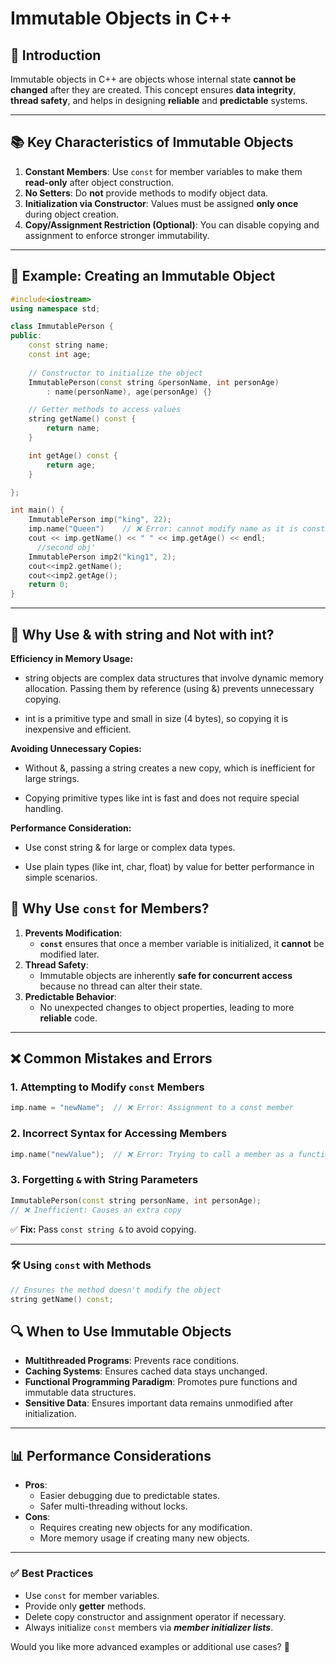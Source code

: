 # Immutable Objects in C++

## 📌 Introduction
Immutable objects in C++ are objects whose internal state **cannot be changed** after they are created. This concept ensures **data integrity**, **thread safety**, and helps in designing **reliable** and **predictable** systems.

---

## 📚 Key Characteristics of Immutable Objects
1. **Constant Members**: Use `const` for member variables to make them **read-only** after object construction.
2. **No Setters**: Do **not** provide methods to modify object data.
3. **Initialization via Constructor**: Values must be assigned **only once** during object creation.
4. **Copy/Assignment Restriction (Optional)**: You can disable copying and assignment to enforce stronger immutability.

---

## 📖 Example: Creating an Immutable Object
```cpp
#include<iostream>
using namespace std;

class ImmutablePerson {
public:
    const string name;
    const int age;
    
    // Constructor to initialize the object
    ImmutablePerson(const string &personName, int personAge)
        : name(personName), age(personAge) {}

    // Getter methods to access values
    string getName() const {
        return name;
    }

    int getAge() const {
        return age;
    }

};

int main() {
    ImmutablePerson imp("king", 22);
    imp.name("Queen")    // ❌ Error: cannot modify name as it is constant
    cout << imp.getName() << " " << imp.getAge() << endl;
      //second obj'
    ImmutablePerson imp2("king1", 2);
    cout<<imp2.getName();
    cout<<imp2.getAge();
    return 0;
}
```

---
## 🤔 Why Use & with string and Not with int?

**Efficiency in Memory Usage:**

- string objects are complex data structures that involve dynamic memory allocation. Passing them by reference (using &) prevents unnecessary copying.

- int is a primitive type and small in size (4 bytes), so copying it is inexpensive and efficient.

**Avoiding Unnecessary Copies:**

- Without &, passing a string creates a new copy, which is inefficient for large strings.

- Copying primitive types like int is fast and does not require special handling.

**Performance Consideration:**

- Use const string & for large or complex data types.

- Use plain types (like int, char, float) by value for better performance in simple scenarios.

## 🧠 Why Use `const` for Members?
1. **Prevents Modification**:
   - **`const`** ensures that once a member variable is initialized, it **cannot** be modified later.
2. **Thread Safety**:
   - Immutable objects are inherently **safe for concurrent access** because no thread can alter their state.
3. **Predictable Behavior**:
   - No unexpected changes to object properties, leading to more **reliable** code.

---

## ❌ Common Mistakes and Errors

### 1. Attempting to Modify `const` Members
```cpp
imp.name = "newName";  // ❌ Error: Assignment to a const member
```

### 2. Incorrect Syntax for Accessing Members
```cpp
imp.name("newValue");  // ❌ Error: Trying to call a member as a function
```

### 3. Forgetting `&` with String Parameters
```cpp
ImmutablePerson(const string personName, int personAge);
// ❌ Inefficient: Causes an extra copy
```
✅ **Fix:** Pass `const string &` to avoid copying.

---



### 🛠️  Using `const` with Methods
```cpp
// Ensures the method doesn't modify the object
string getName() const;
```


## 🔍 When to Use Immutable Objects
- **Multithreaded Programs**: Prevents race conditions.
- **Caching Systems**: Ensures cached data stays unchanged.
- **Functional Programming Paradigm**: Promotes pure functions and immutable data structures.
- **Sensitive Data**: Ensures important data remains unmodified after initialization.

---

## 📊 Performance Considerations
- **Pros**:
    - Easier debugging due to predictable states.
    - Safer multi-threading without locks.
- **Cons**:
    - Requires creating new objects for any modification.
    - More memory usage if creating many new objects.

---

### ✅ Best Practices
- Use `const` for member variables.
- Provide only **getter** methods.
- Delete copy constructor and assignment operator if necessary.
- Always initialize `const` members via ***member initializer lists***.

Would you like more advanced examples or additional use cases? 🚀

